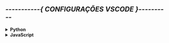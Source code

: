 

##  *-----------{ CONFIGURAÇÕES VSCODE }----------*

<!-- Comentário segue padrão do HTML-->

<details><summary><b>Python</b></summary>

**COFIGURAÇÕES VSCODE PARA PYTHON**  

+ Para visualizar em tempo real as modificações de Markdown no VSCode utilizamos os atalhos `ctrl`+`k` e `v`.

+ As configurações aqui apresentadas servem para todos os sistemas operacionais

+ Configurações em arquivo no VSCode aparecem quando cilcamos no ícone. ![Settings](imagens/settings.png)
 O arquivo é o `settings.json`
---

+ Por padrão o VSCode utiliza `compact folders` que exibe a estrutura de pastas com seu caminho completo. Para desativar essa opção clicamos em `configurações -> settings` e procuramos por compact foldes e então desabilitamos.
---

#### Atalhos
> Copy Line Down `Shift`+`Alt`+`DownArrow`  
> Copy Line Up `Shift`+`Alt`+`UpArrow`
---

#### Extensões
> Extensão para Python `Python`  
> Extensão para executar diversas linguagens `Code Runner`

+ Para executar a xtensão no terminal e não na output do VSCode, devemos setar a opção `code-runner.runInTerminal` para `true`, por padrão ela vem setada como false.  

+ Para limpar o terminal após executar qualquer comando devemos setar a opção `code-runner.clearPreviousOutput` para `true`, por padrão ela vem setada como false.
    - Por veze, apenas setar o comando `code-runner.clearPreviousOutput` para true não resolve completamente o problema com alimpeza do terminal, então devemos configurar os comandos a serem utilizados na configuração `code-runner.executorMap` e setar na chave `python` os comandos `cls && python -u` (para o caso do CMD do Windows), `cls ; python -u` (para o caso do PowerShell do Windows) ou `clear && python -u` (para o caso do Linux).  

+ Por padrão, o Code Runner executa apenas parte selecionada no arquivo fonte do VSCdode, para desabilitar essa opção setamos a propriedade `codecode-runner.ignoreSelection` para `true`, por padrão essa opção vem setada como false; 

---

#### Tema

+ Para utilizar o tema desenvolvido por Otávio Miranda (tema baseado no Dracula), devemos ir em extensões e procurar por `omthemes` e instalar o tema `Om Theme (A Darker Dracula Theme)`, em seguida ser perguntado como utilizar o itálico, recomenda-se utilizar a opção padrão para o itálico `OM Theme (Default Dracula Italic)`.

+ Para uma boa exibição da estruturas de pastas no VSCode podemos utilizar o tema padrão do Agular Material, pesquisando por `material icon theme` nas extenões e instalando-a. Após a instalação será exibido o tema que está sendo usado no momento (Seti Visual Studio Code), devemos selecionar o `Material Icon Theme` para modificar.
---

</details>

<details><summary><b>JavaScript</b></summary>

</details>




